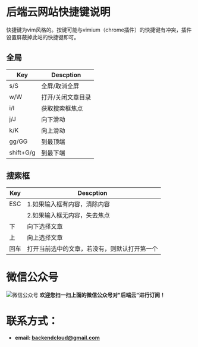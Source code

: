 

# 后端云网站快捷键说明

快捷键为vim风格的。按键可能与vimium（chrome插件）的快捷键有冲突，插件设置屏蔽掉此站的快捷键即可。

## 全局

| Key | Descption |
| --- | --- |
| s/S | 全屏/取消全屏 |
| w/W | 打开/关闭文章目录 |
| i/I | 获取搜索框焦点 |
| j/J | 向下滑动 |
| k/K | 向上滑动 |
| gg/GG | 到最顶端 |
| shift+G/g | 到最下端 |



## 搜索框

| Key | Descption |
| --- | --- |
| ESC | 1.如果输入框有内容，清除内容 |
|     | 2.如果输入框无内容，失去焦点 |
| 下 | 向下选择文章 |
| 上 | 向上选择文章 |
| 回车 | 打开当前选中的文章，若没有，则默认打开第一个 |




# 微信公众号

![微信公众号](/img/wechat-dingyuehao.jpg)
**欢迎您扫一扫上面的微信公众号对"后端云"进行订阅！**



# 联系方式：

* **email: backendcloud@gmail.com**



